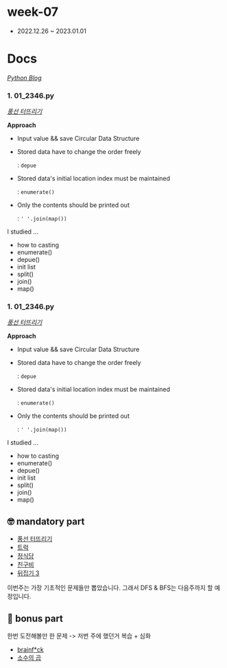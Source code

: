 # week-07

-   2022.12.26 ~ 2023.01.01

# Docs

_[Python Blog](https://ejaee.github.io/2202-12-30-Python-coding_test/)_

### 1. 01_2346.py

_[풍선 터뜨리기](https://www.acmicpc.net/problem/2346)_

**Approach**

- Input value && save Circular Data Structure

- Stored data have to change the order freely

    : `depue`

- Stored data's initial location index must be maintained

    : `enumerate()`

- Only the contents should be printed out

    : `' '.join(map())`

I studied ...

- how to casting
- enumerate()
- depue()
- init list
- split()
- join()
- map()


### 1. 01_2346.py

_[풍선 터뜨리기](https://www.acmicpc.net/problem/2346)_

**Approach**

- Input value && save Circular Data Structure

- Stored data have to change the order freely
    
    : `depue`

- Stored data's initial location index must be maintained

    : `enumerate()`

- Only the contents should be printed out

    : `' '.join(map())`

I studied ...

- how to casting
- enumerate()
- depue()
- init list
- split()
- join()
- map()

## 🤓 mandatory part

-   [풍선 터뜨리기](https://www.acmicpc.net/problem/2346)
-   [트럭](https://www.acmicpc.net/problem/13335)
-   [정식당](https://www.acmicpc.net/problem/17479)
-   [친구비](https://www.acmicpc.net/problem/16562)
-   [뒤집기 3](https://www.acmicpc.net/problem/1464)

이번주는 가장 기초적인 문제들만 뽑았습니다. 그래서 DFS & BFS는 다음주까지 할 예정입니다.

## 🧐 bonus part

한번 도전해볼만 한 문제 -> 저번 주에 했던거 복습 + 심화

-   [brainf*ck](https://www.acmicpc.net/problem/2733)
-   [소수의 곱](https://www.acmicpc.net/problem/2014)
